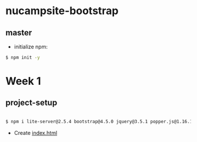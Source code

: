 # nucampsite-bootstrap

## master

- initialize npm:

```bash
$ npm init -y
```

# Week 1

## project-setup

```bash

$ npm i lite-server@2.5.4 bootstrap@4.5.0 jquery@3.5.1 popper.js@1.16.1
```

- Create [index.html](index.html)
